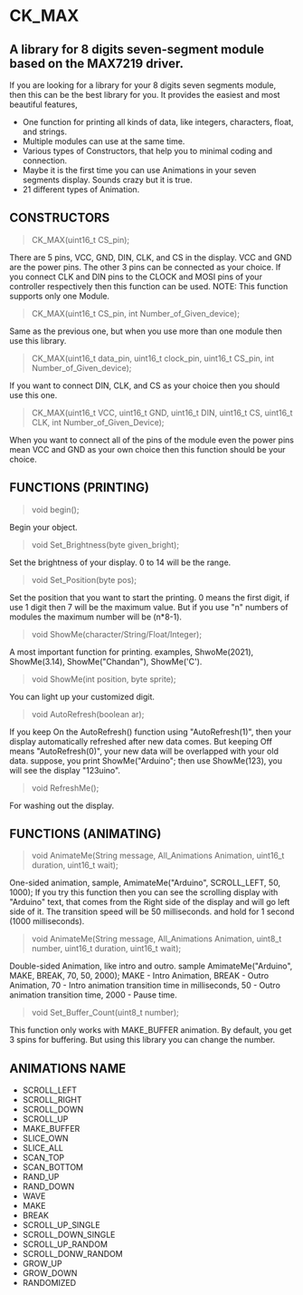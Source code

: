 # CK_MAX
## A library for 8 digits seven-segment module based on the MAX7219 driver.

If you are looking for a library for your 8 digits seven segments module, then this can be the best library for you. It provides the easiest and most beautiful features,
* One function for printing all kinds of data, like integers, characters, float, and strings.
* Multiple modules can use at the same time.
* Various types of Constructors, that help you to minimal coding and connection.
* Maybe it is the first time you can use Animations in your seven segments display. Sounds crazy but it is true.
* 21 different types of Animation.

## CONSTRUCTORS
> CK_MAX(uint16_t CS_pin);

There are 5 pins, VCC, GND, DIN, CLK, and CS in the display. VCC and GND are the power pins. The other 3 pins can be connected as your choice. If you connect CLK and DIN pins to the CLOCK and MOSI pins of your controller respectively then this function can be used. 
NOTE: This function supports only one Module.

> CK_MAX(uint16_t CS_pin, int Number_of_Given_device);

Same as the previous one, but when you use more than one module then use this library. 

> CK_MAX(uint16_t data_pin, uint16_t clock_pin, uint16_t CS_pin, int Number_of_Given_device);

If you want to connect DIN, CLK, and CS as your choice then you should use this one. 

> CK_MAX(uint16_t VCC, uint16_t GND, uint16_t DIN, uint16_t CS, uint16_t CLK, int Number_of_Given_Device);

When you want to connect all of the pins of the module even the power pins mean VCC and GND as your own choice then this function should be your choice. 

## FUNCTIONS (PRINTING)
>  void begin();

Begin your object.

> void Set_Brightness(byte given_bright);

Set the brightness of your display. 0 to 14 will be the range.

> void Set_Position(byte pos);

Set the position that you want to start the printing. 0 means the first digit, if use 1 digit then 7 will be the maximum value. But if you use "n" numbers of modules the maximum number will be (n*8-1).

>  void ShowMe(character/String/Float/Integer);

A most important function for printing. examples, ShwoMe(2021), ShowMe(3.14), ShowMe("Chandan"), ShowMe('C'). 

> void ShowMe(int position, byte sprite);

You can light up your customized digit.

> void AutoRefresh(boolean ar);

If you keep On the AutoRefresh() function using "AutoRefresh(1)", then your display automatically refreshed after new data comes. But keeping Off means "AutoRefresh(0)", your new data will be overlapped with your old data. suppose, you print ShowMe("Arduino"; then use ShowMe(123), you will see the display "123uino". 

>  void RefreshMe();

For washing out the display. 

## FUNCTIONS (ANIMATING)

> void AnimateMe(String message, All_Animations Animation, uint16_t duration, uint16_t wait);

One-sided animation, sample, AmimateMe("Arduino", SCROLL_LEFT, 50, 1000); If you try this function then you can see the scrolling display with "Arduino" text, that comes from the Right side of the display and will go left side of it. The transition speed will be 50 milliseconds. and hold for 1 second (1000 milliseconds).

> void AnimateMe(String message, All_Animations Animation, uint8_t number, uint16_t duration, uint16_t wait);

Double-sided Animation, like intro and outro. sample AmimateMe("Arduino", MAKE, BREAK, 70, 50, 2000); MAKE - Intro Animation, BREAK - Outro Animation, 70 - Intro animation transition time in milliseconds, 50 - Outro animation transition time, 2000 - Pause time. 

> void Set_Buffer_Count(uint8_t number);

This function only works with MAKE_BUFFER animation. By default, you get 3 spins for buffering. But using this library you can change the number. 

## ANIMATIONS NAME
* SCROLL_LEFT
* SCROLL_RIGHT
* SCROLL_DOWN
* SCROLL_UP
* MAKE_BUFFER
* SLICE_OWN
* SLICE_ALL
* SCAN_TOP
* SCAN_BOTTOM
* RAND_UP
* RAND_DOWN
* WAVE
* MAKE
* BREAK
* SCROLL_UP_SINGLE
* SCROLL_DOWN_SINGLE
* SCROLL_UP_RANDOM
* SCROLL_DONW_RANDOM
* GROW_UP
* GROW_DOWN
* RANDOMIZED


